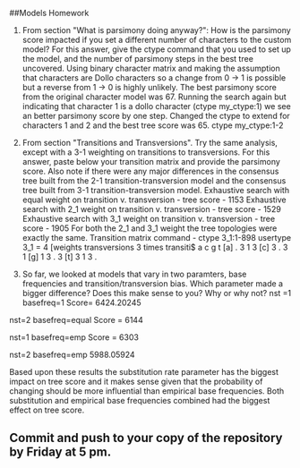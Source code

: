 ##Models Homework

1. From section "What is parsimony doing anyway?": How is the parsimony score impacted if you set a different number of characters to the custom model? For this answer, give the ctype command that you used to set up the model, and the number of parsimony steps in the best tree uncovered.
Using binary character matrix and making the assumption that characters are Dollo characters so a change from 0 -> 1 is possible but a reverse from 1 -> 0 is highly unlikely. 
The best parsimony score from the original character model was 67. Running the search again but indicating that character 1 is a dollo character (ctype my_ctype:1) we see an better parsimony score by one step. 
Changed the ctype to extend for characters 1 and 2 and the best tree score was 65. 
ctype my_ctype:1-2

2. From section "Transitions and Transversions". Try the same analysis, except with a 3-1 weighting on transitions to transversions. For this answer, paste below your transition matrix and provide the parsimony score. Also note if there were any major differences in the consensus tree built from the 2-1 transition-transversion model and the consensus tree built from 3-1 transition-transversion model.
Exhaustive search with equal weight on transition v. transversion - tree score - 1153
Exhaustive search with 2_1 weight on transition v. transversion - tree score - 1529
Exhaustive search with 3_1 weight on transition v. transversion - tree score - 1905
For both the 2_1 and 3_1 weight the tree topologies were exactly the same.
Transition matrix
command - ctype 3_1:1-898
usertype 3_1 = 4                [weights transversions 3 times transiti$
                a  c  g  t
        [a]     .  3  1  3
        [c] 3  .  3  1
        [g]     1  3  .  3
        [t]     3  1  3  .

3. So far, we looked at models that vary in two paramters, base frequencies and transition/transversion bias. Which parameter made a bigger difference? Does this make sense to you? Why or why not?
nst =1 
basefreq=1 
Score= 6424.20245

nst=2
basefreq=equal
Score = 6144

nst=1
basefreq=emp 
Score = 6303

nst=2 
basefreq=emp
5988.05924

Based upon these results the substitution rate parameter has the biggest impact on tree score and it makes sense given that the probability of changing should be more influential than empirical base frequencies.
Both substitution and empirical base frequencies combined had the biggest effect on tree score. 
## Commit and push to your copy of the repository by Friday at 5 pm.
